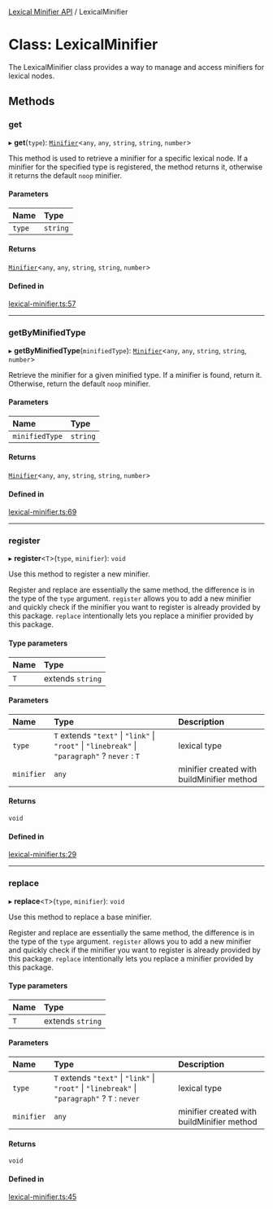 [Lexical Minifier API](../index.md) / LexicalMinifier

# Class: LexicalMinifier

The LexicalMinifier class provides a way to manage and access minifiers for lexical nodes.

## Methods

### get

▸ **get**(`type`): [`Minifier`](../interfaces/Minifier.md)<`any`, `any`, `string`, `string`, `number`\>

This method is used to retrieve a minifier for a specific lexical node. If a minifier
for the specified type is registered, the method returns it, otherwise it returns the
default `noop` minifier.

#### Parameters

| Name | Type |
| :------ | :------ |
| `type` | `string` |

#### Returns

[`Minifier`](../interfaces/Minifier.md)<`any`, `any`, `string`, `string`, `number`\>

#### Defined in

[lexical-minifier.ts:57](https://github.com/fedemartinm/lexical-minifier/blob/98a2372/src/lexical-minifier.ts#L57)

___

### getByMinifiedType

▸ **getByMinifiedType**(`minifiedType`): [`Minifier`](../interfaces/Minifier.md)<`any`, `any`, `string`, `string`, `number`\>

Retrieve the minifier for a given minified type. If a minifier is found, return it.
Otherwise, return the default `noop` minifier.

#### Parameters

| Name | Type |
| :------ | :------ |
| `minifiedType` | `string` |

#### Returns

[`Minifier`](../interfaces/Minifier.md)<`any`, `any`, `string`, `string`, `number`\>

#### Defined in

[lexical-minifier.ts:69](https://github.com/fedemartinm/lexical-minifier/blob/98a2372/src/lexical-minifier.ts#L69)

___

### register

▸ **register**<`T`\>(`type`, `minifier`): `void`

Use this method to register a new minifier.

Register and replace are essentially the same method, the difference is in the type of the `type` argument.
`register` allows you to add a new minifier and quickly check if the minifier you want to register is already provided by this package.
`replace` intentionally lets you replace a minifier provided by this package.

#### Type parameters

| Name | Type |
| :------ | :------ |
| `T` | extends `string` |

#### Parameters

| Name | Type | Description |
| :------ | :------ | :------ |
| `type` | `T` extends ``"text"`` \| ``"link"`` \| ``"root"`` \| ``"linebreak"`` \| ``"paragraph"`` ? `never` : `T` | lexical type |
| `minifier` | `any` | minifier created with buildMinifier method |

#### Returns

`void`

#### Defined in

[lexical-minifier.ts:29](https://github.com/fedemartinm/lexical-minifier/blob/98a2372/src/lexical-minifier.ts#L29)

___

### replace

▸ **replace**<`T`\>(`type`, `minifier`): `void`

Use this method to replace a base minifier.

Register and replace are essentially the same method, the difference is in the type of the `type` argument.
`register` allows you to add a new minifier and quickly check if the minifier you want to register is already provided by this package.
`replace` intentionally lets you replace a minifier provided by this package.

#### Type parameters

| Name | Type |
| :------ | :------ |
| `T` | extends `string` |

#### Parameters

| Name | Type | Description |
| :------ | :------ | :------ |
| `type` | `T` extends ``"text"`` \| ``"link"`` \| ``"root"`` \| ``"linebreak"`` \| ``"paragraph"`` ? `T` : `never` | lexical type |
| `minifier` | `any` | minifier created with buildMinifier method |

#### Returns

`void`

#### Defined in

[lexical-minifier.ts:45](https://github.com/fedemartinm/lexical-minifier/blob/98a2372/src/lexical-minifier.ts#L45)
